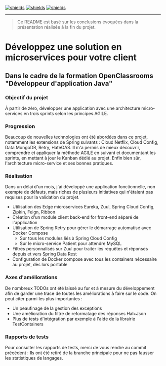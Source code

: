 [![shields](https://img.shields.io/badge/project%20status-validated-deepgreen)](https://shields.io/)
[![shields](https://img.shields.io/badge/made%20with-java-orange)](https://shields.io/)
[![shields](https://img.shields.io/badge/powered%20by-spring-green)](https://shields.io/)
____________________

> Ce README est basé sur les conclusions évoquées dans la présentation réalisée à la fin du projet.

# Développez une solution en microservices pour votre client

## Dans le cadre de la formation OpenClassrooms "Développeur d'application Java"

### Objectif du projet
À partir de zéro, développer une application avec une architecture micro-services en trois sprints selon les principes AGILE.

### Progression
Beaucoup de nouvelles technologies ont été abordées dans ce projet, notamment les extensions de Spring suivants : Cloud Netflix, Cloud Config, Data MongoDB, Retry, HateOAS. Il m'a permis de mieux découvrir, comprendre et appliquer la méthode AGILE en suivant et documentant les sprints, en mettant à jour le Kanban dédié au projet. Enfin bien sûr, l'architecture micro-service et ses bonnes pratiques.

### Réalisation
Dans un délai d'un mois, j'ai développé une application fonctionnelle, non exempte de défauts, mais riches de plusieurs initiatives qui n'étaient pas requises pour la validation du projet.
* Utilisation des Edge microservices Eureka, Zuul, Spring Cloud Config, Zipkin, Feign, Ribbon
* Création d'un module client back-end for front-end séparé de l'application
* Utilisation de Spring Retry pour gérer le démarrage automatisé avec Docker Compose
	* Sur tous les modules liés à Spring Cloud Config
	* Sur le micro-service Patient pour attendre MySQL
* Filtres personnalisés sur Zuul pour traiter les requêtes et réponses depuis et vers Spring Data Rest
* Configuration de Docker compose avec tous les containers nécessaire au projet, dès lors portable


### Axes d'améliorations
De nombreux TODOs ont été laissé au fur et à mesure du développement afin de garder une trace de toutes les améliorations à faire sur le code.
On peut citer parmi les plus importantes :
* Un peaufinage de la gestion des exceptions
* Une amélioration du filtre de reformatage des réponses Hal+Json
* Plus de tests d'intégration par exemple à l'aide de la librairie TestContainers

### Rapports de tests
Pour consulter les rapports de tests, merci de vous rendre au commit précédent : Ils ont été retiré de la branche principale pour ne pas fausser les statistiques de langages.
